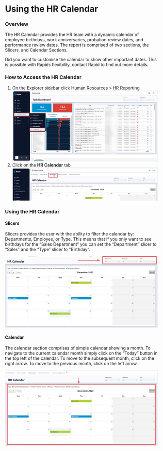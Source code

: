# Using the HR Calendar

### Overview

The HR Calendar provides the HR team with a dynamic calendar of employee birthdays, work anniversaries, probation review dates, and performance review dates. The report is comprised of two sections, the Slicers, and Calendar Sections.

Did you want to customise the calendar to show other important dates. This is possible with Rapids flexibility, contact Rapid to find out more details.

### How to Access the HR Calendar

1. On the Explorer sidebar click Human Resources &gt; HR Reporting  
    ![image-1703654216148.png](./../Global-Images/downloaded_image_1705286166393.png)
2. Click on the **HR Calendar** tab  
    ![image-1703654979572.png](./downloaded_image_1705286167412.png)

### Using the HR Calendar

#### Slicers

Slicers provides the user with the ability to filter the calendar by: Departments, Employee, or Type. This means that if you only want to see birthdays for the “Sales Department” you can set the “Department” slicer to “Sales” and the “Type” slicer to “Birthday”.

![image-1703655067127.png](./downloaded_image_1705286168423.png)

#### Calendar

The calendar section comprises of simple calendar showing a month. To navigate to the current calendar month simply click on the “Today” button in the top left of the calendar. To move to the subsequent month, click on the right arrow. To move to the previous month, click on the left arrow.

![image-1703655108970.png](./downloaded_image_1705286169436.png)